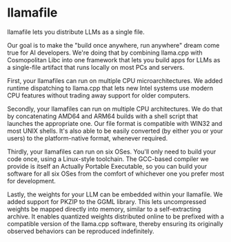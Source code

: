 # llamafile

llamafile lets you distribute LLMs as a single file.

Our goal is to make the "build once anywhere, run anywhere" dream come
true for AI developers. We're doing that by combining llama.cpp with
Cosmopolitan Libc into one framework that lets you build apps for LLMs
as a single-file artifact that runs locally on most PCs and servers.

First, your llamafiles can run on multiple CPU microarchitectures. We
added runtime dispatching to llama.cpp that lets new Intel systems use
modern CPU features without trading away support for older computers.

Secondly, your llamafiles can run on multiple CPU architectures. We do
that by concatenating AMD64 and ARM64 builds with a shell script that
launches the appropriate one. Our file format is compatible with WIN32
and most UNIX shells. It's also able to be easily converted (by either
you or your users) to the platform-native format, whenever required.

Thirdly, your llamafiles can run on six OSes. You'll only need to build
your code once, using a Linux-style toolchain. The GCC-based compiler we
provide is itself an Actually Portable Executable, so you can build your
software for all six OSes from the comfort of whichever one you prefer
most for development.

Lastly, the weights for your LLM can be embedded within your llamafile.
We added support for PKZIP to the GGML library. This lets uncompressed
weights be mapped directly into memory, similar to a self-extracting
archive. It enables quantized weights distributed online to be prefixed
with a compatible version of the llama.cpp software, thereby ensuring
its originally observed behaviors can be reproduced indefinitely.
